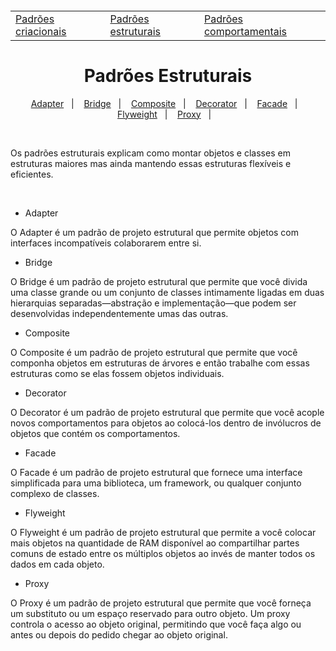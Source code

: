 <h5 align="center">
<table align="center">
  <tr>
    <td><a href="https://github.com/jfmsantos/design-patterns/tree/master/src/creational">Padrões criacionais</a></td>
    <td><a href="https://github.com/jfmsantos/design-patterns/tree/master/src/estruturais">Padrões estruturais</a></td>
    <td><a href="https://github.com/jfmsantos/design-patterns/tree/master/src/comportamentais">Padrões comportamentais</a></td>
  </tr>
</table>
</h5>

<h1 align="center">
  Padrões Estruturais
</h1>

<p align="center">
  <a href="https://github.com/jfmsantos/design-patterns/tree/master/src/estruturais/adapter">Adapter</a>&nbsp;&nbsp;&nbsp;|&nbsp;&nbsp;&nbsp;
  <a href="https://github.com/jfmsantos/design-patterns/tree/master/src/estruturais/bridge">Bridge</a>&nbsp;&nbsp;&nbsp;|&nbsp;&nbsp;&nbsp;
  <a href="https://github.com/jfmsantos/design-patterns/tree/master/src/estruturais/composite">Composite</a>&nbsp;&nbsp;&nbsp;|&nbsp;&nbsp;&nbsp;
  <a href="https://github.com/jfmsantos/design-patterns/tree/master/src/estruturais/decorator">Decorator</a>&nbsp;&nbsp;&nbsp;|&nbsp;&nbsp;&nbsp;
  <a href="https://github.com/jfmsantos/design-patterns/tree/master/src/estruturais/facade">Facade</a>&nbsp;&nbsp;&nbsp;|&nbsp;&nbsp;&nbsp;
  <a href="https://github.com/jfmsantos/design-patterns/tree/master/src/estruturais/flyweight">Flyweight</a>&nbsp;&nbsp;&nbsp;|&nbsp;&nbsp;&nbsp;
  <a href="https://github.com/jfmsantos/design-patterns/tree/master/src/estruturais/proxy">Proxy</a>&nbsp;&nbsp;&nbsp;|&nbsp;&nbsp;&nbsp;
</p>
<br>

Os padrões estruturais explicam como montar objetos e classes em estruturas maiores mas ainda mantendo essas estruturas flexíveis e eficientes.

<br> 

- Adapter

O Adapter é um padrão de projeto estrutural que permite objetos com interfaces incompatíveis colaborarem entre si.

- Bridge

O Bridge é um padrão de projeto estrutural que permite que você divida uma classe grande ou um conjunto de classes intimamente ligadas em duas hierarquias separadas—abstração e implementação—que podem ser desenvolvidas independentemente umas das outras.

- Composite

O Composite é um padrão de projeto estrutural que permite que você componha objetos em estruturas de árvores e então trabalhe com essas estruturas como se elas fossem objetos individuais.

- Decorator

O Decorator é um padrão de projeto estrutural que permite que você acople novos comportamentos para objetos ao colocá-los dentro de invólucros de objetos que contém os comportamentos.

- Facade

O Facade é um padrão de projeto estrutural que fornece uma interface simplificada para uma biblioteca, um framework, ou qualquer conjunto complexo de classes.

- Flyweight

O Flyweight é um padrão de projeto estrutural que permite a você colocar mais objetos na quantidade de RAM disponível ao compartilhar partes comuns de estado entre os múltiplos objetos ao invés de manter todos os dados em cada objeto.

- Proxy

O Proxy é um padrão de projeto estrutural que permite que você forneça um substituto ou um espaço reservado para outro objeto. Um proxy controla o acesso ao objeto original, permitindo que você faça algo ou antes ou depois do pedido chegar ao objeto original.
